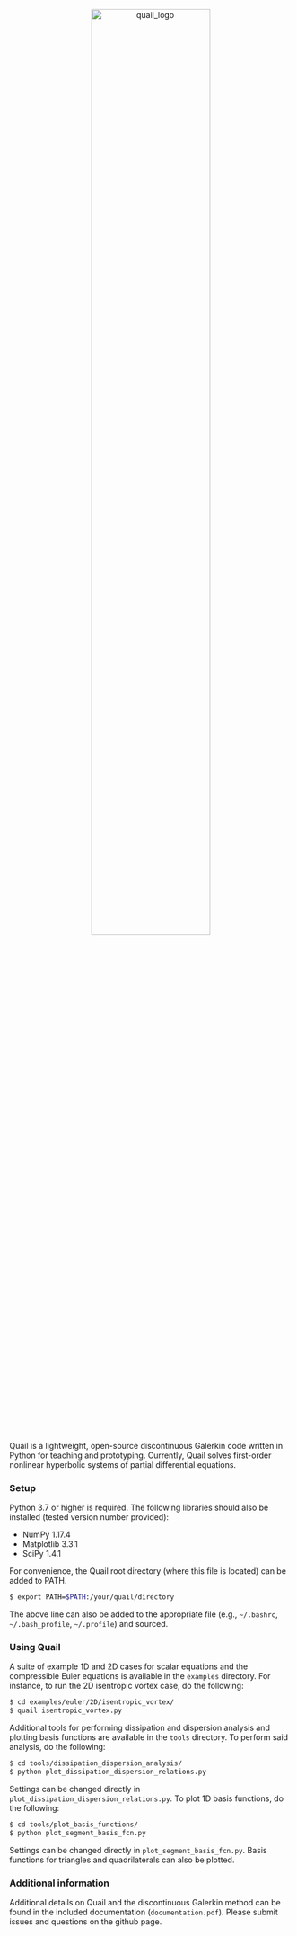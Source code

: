<p align="center">
  <a href="https://github.com/ericjching/DG_Python"><img alt="quail_logo" src="https://user-images.githubusercontent.com/55554103/99025045-c0ddb780-251c-11eb-9cdb-0bed0269b434.png" width="65%"></a>
</p>

Quail is a lightweight, open-source discontinuous Galerkin code written in Python for teaching and prototyping. Currently, Quail solves first-order nonlinear hyperbolic systems of partial differential equations.


### Setup
Python 3.7 or higher is required. The following libraries should also be installed (tested version number provided):
  - NumPy 1.17.4
  - Matplotlib 3.3.1
  - SciPy 1.4.1

For convenience, the Quail root directory (where this file is located) can be added to PATH.
```sh
$ export PATH=$PATH:/your/quail/directory
```
The above line can also be added to the appropriate file (e.g., `~/.bashrc`, `~/.bash_profile`, `~/.profile`) and sourced.


### Using Quail 
A suite of example 1D and 2D cases for scalar equations and the compressible Euler equations is available in the `examples` directory. For instance, to run the 2D isentropic vortex case, do the following:
```sh
$ cd examples/euler/2D/isentropic_vortex/
$ quail isentropic_vortex.py
```

Additional tools for performing dissipation and dispersion analysis and plotting basis functions are available in the `tools` directory. To perform said analysis, do the following:
```sh
$ cd tools/dissipation_dispersion_analysis/
$ python plot_dissipation_dispersion_relations.py 
```
Settings can be changed directly in `plot_dissipation_dispersion_relations.py`.
To plot 1D basis functions, do the following:
```sh
$ cd tools/plot_basis_functions/
$ python plot_segment_basis_fcn.py  
```
Settings can be changed directly in `plot_segment_basis_fcn.py`. Basis functions for triangles and quadrilaterals can also be plotted.


### Additional information
Additional details on Quail and the discontinuous Galerkin method can be found in the included documentation (`documentation.pdf`). Please submit issues and questions on the github page.
